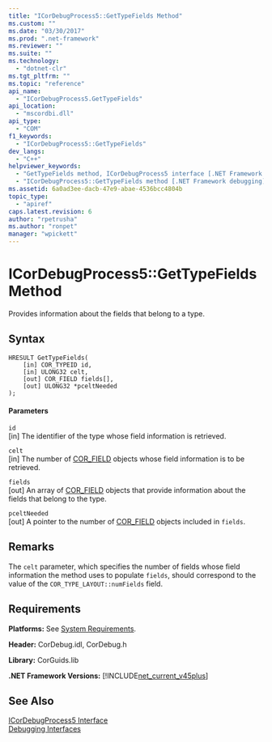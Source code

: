 ```yaml
---
title: "ICorDebugProcess5::GetTypeFields Method"
ms.custom: ""
ms.date: "03/30/2017"
ms.prod: ".net-framework"
ms.reviewer: ""
ms.suite: ""
ms.technology: 
  - "dotnet-clr"
ms.tgt_pltfrm: ""
ms.topic: "reference"
api_name: 
  - "ICorDebugProcess5.GetTypeFields"
api_location: 
  - "mscordbi.dll"
api_type: 
  - "COM"
f1_keywords: 
  - "ICorDebugProcess5::GetTypeFields"
dev_langs: 
  - "C++"
helpviewer_keywords: 
  - "GetTypeFields method, ICorDebugProcess5 interface [.NET Framework debugging]"
  - "ICorDebugProcess5::GetTypeFields method [.NET Framework debugging]"
ms.assetid: 6a0ad3ee-dacb-47e9-abae-4536bcc4804b
topic_type: 
  - "apiref"
caps.latest.revision: 6
author: "rpetrusha"
ms.author: "ronpet"
manager: "wpickett"
---
```

# ICorDebugProcess5::GetTypeFields Method
Provides information about the fields that belong to a type.  
  
## Syntax  
  
```  
HRESULT GetTypeFields(  
    [in] COR_TYPEID id,  
    [in] ULONG32 celt,  
    [out] COR_FIELD fields[],   
    [out] ULONG32 *pceltNeeded  
);  
```  
  
#### Parameters  
 `id`  
 [in] The identifier of the type whose field information is retrieved.  
  
 `celt`  
 [in] The number of [COR_FIELD](../../../../docs/framework/unmanaged-api/debugging/cor-field-structure.md) objects whose field information is to be retrieved.  
  
 `fields`  
 [out] An array of [COR_FIELD](../../../../docs/framework/unmanaged-api/debugging/cor-field-structure.md) objects that provide information about the fields that belong to the type.  
  
 `pceltNeeded`  
 [out] A pointer to the number of [COR_FIELD](../../../../docs/framework/unmanaged-api/debugging/cor-field-structure.md) objects included in `fields`.  
  
## Remarks  
 The `celt` parameter, which specifies the number of fields whose field information the method uses to populate `fields`, should correspond to the value of the `COR_TYPE_LAYOUT::numFields` field.  
  
## Requirements  
 **Platforms:** See [System Requirements](../../../../docs/framework/get-started/system-requirements.md).  
  
 **Header:** CorDebug.idl, CorDebug.h  
  
 **Library:** CorGuids.lib  
  
 **.NET Framework Versions:** [!INCLUDE[net_current_v45plus](../../../../includes/net-current-v45plus-md.md)]  
  
## See Also  
 [ICorDebugProcess5 Interface](../../../../docs/framework/unmanaged-api/debugging/icordebugprocess5-interface.md)   
 [Debugging Interfaces](../../../../docs/framework/unmanaged-api/debugging/debugging-interfaces.md)

